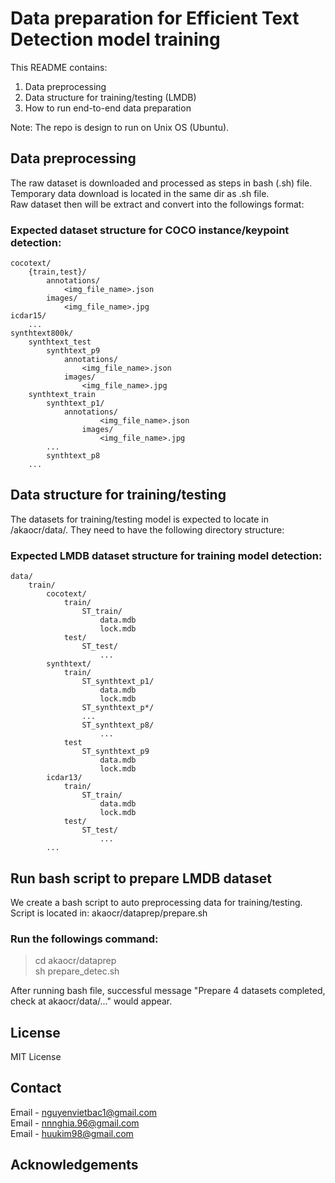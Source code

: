 # Data preparation for Efficient Text Detection model training
This README contains:
1. Data preprocessing
2. Data structure for training/testing (LMDB)
3. How to run end-to-end data preparation <br>

Note: The repo is design to run on Unix OS (Ubuntu).
<!-- DATA PREPROCESSING -->
## Data preprocessing
The raw dataset is downloaded and processed as steps in bash (.sh) file. Temporary data download is located in the same dir as .sh file. <br>
Raw dataset then will be extract and convert into the followings format:
### Expected dataset structure for COCO instance/keypoint detection:

```
cocotext/
    {train,test}/
        annotations/
            <img_file_name>.json
        images/
            <img_file_name>.jpg
icdar15/
    ...
synthtext800k/
    synthtext_test
        synthtext_p9
            annotations/
                <img_file_name>.json
            images/
                <img_file_name>.jpg
    synthtext_train
        synthtext_p1/
            annotations/
                    <img_file_name>.json
                images/
                    <img_file_name>.jpg
        ...
        synthtext_p8
    ...
```
<!-- DATA STRUCTURE FOR TRAINING/TESTING-->
## Data structure for training/testing
The datasets for training/testing model is expected to locate in /akaocr/data/. They need to have the following directory structure: <br>
### Expected LMDB dataset structure for training model detection:
```
data/
    train/
        cocotext/
            train/
                ST_train/
                    data.mdb
                    lock.mdb
            test/
                ST_test/
                    ...
        synthtext/
            train/
                ST_synthtext_p1/
                    data.mdb
                    lock.mdb
                ST_synthtext_p*/
                ...
                ST_synthtext_p8/
                    ...
            test
                ST_synthtext_p9
                    data.mdb
                    lock.mdb
        icdar13/
            train/
                ST_train/
                    data.mdb
                    lock.mdb
            test/    
                ST_test/
                    ...
        ...
```
<!-- RUN BASH SCRIPT TO PREPARE LMDB DATASET-->
## Run bash script to prepare LMDB dataset
We create a bash script to auto preprocessing data for training/testing. Script is located in: akaocr/dataprep/prepare.sh<br>
### Run the followings command: <br>
>cd akaocr/dataprep <br>
>sh prepare_detec.sh <br>

After running bash file, successful message "Prepare 4 datasets completed, check at akaocr/data/..." would appear.

<!-- LICENSE -->
## License
MIT License

<!-- CONTACT -->
## Contact

Email - [nguyenvietbac1@gmail.com](nguyenvietbac1@gmail.com) <br>
Email - [nnnghia.96@gmail.com](nnnghia.96@gmail.com) <br>
Email - [huukim98@gmail.com](huukim98@gmail.com)



<!-- ACKNOWLEDGEMENTS -->
## Acknowledgements